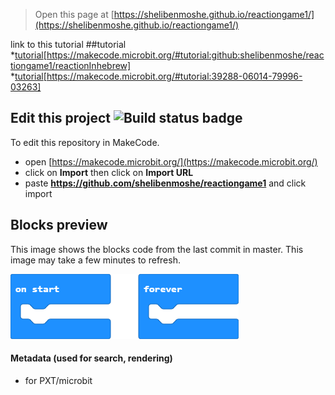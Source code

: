 
> Open this page at [https://shelibenmoshe.github.io/reactiongame1/](https://shelibenmoshe.github.io/reactiongame1/)

link to this tutorial
##tutorial
*[tutorial](/reactionInhebrew/tutorial)[https://makecode.microbit.org/#tutorial:github:shelibenmoshe/reactiongame1/reactionInhebrew]
*[tutorial](/tutorial)[https://makecode.microbit.org/#tutorial:39288-06014-79996-03263]
## Edit this project ![Build status badge](https://github.com/shelibenmoshe/reactiongame1/workflows/MakeCode/badge.svg)

To edit this repository in MakeCode.

* open [https://makecode.microbit.org/](https://makecode.microbit.org/)
* click on **Import** then click on **Import URL**
* paste **https://github.com/shelibenmoshe/reactiongame1** and click import

## Blocks preview

This image shows the blocks code from the last commit in master.
This image may take a few minutes to refresh.

![A rendered view of the blocks](https://github.com/shelibenmoshe/reactiongame1/raw/master/.github/makecode/blocks.png)

#### Metadata (used for search, rendering)

* for PXT/microbit
<script src="https://makecode.com/gh-pages-embed.js"></script><script>makeCodeRender("{{ site.makecode.home_url }}", "{{ site.github.owner_name }}/{{ site.github.repository_name }}");</script>
